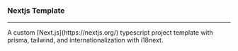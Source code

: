 ### Nextjs Template

<hr>
A custom [Next.js](https://nextjs.org/) typescript project template with prisma, tailwind, and internationalization with i18next.
